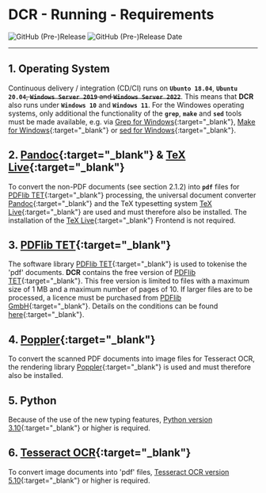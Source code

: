 # DCR - Running - Requirements

![GitHub (Pre-)Release](https://img.shields.io/github/v/release/KonnexionsGmbH/dcr?include_prereleases)
![GitHub (Pre-)Release Date](https://img.shields.io/github/release-date-pre/KonnexionsGmbh/dcr)

----

## 1. Operating System

Continuous delivery / integration (CD/CI) runs on **`Ubunto 18.04`**, **`Ubuntu 20.04`**~~, **`Windows Server 2019`** and **`Windows Server 2022`**~~.
This means that **DCR** also runs under **`Windows 10`** and **`Windows 11`**. 
For the Windowes operating systems, only additional the functionality of the **`grep`**, **`make`**  and **`sed`** tools must be made available, e.g. via [Grep for Windows](http://gnuwin32.sourceforge.net/packages/grep.htm){:target="_blank"}, [Make for Windows](http://gnuwin32.sourceforge.net/packages/make.htm){:target="_blank"} or [sed for Windows](http://gnuwin32.sourceforge.net/packages/sed.htm){:target="_blank"}.

## 2. [Pandoc](https://pandoc.org){:target="_blank"} & [TeX Live](https://www.tug.org/texlive){:target="_blank"}

To convert the non-PDF documents (see section 2.1.2) into **`pdf`** files for [PDFlib TET](https://www.pdflib.com/products/tet/){:target="_blank"} processing, 
the universal document converter [Pandoc](https://pandoc.org){:target="_blank"} 
and the TeX typesetting system [TeX Live](https://www.tug.org/texlive){:target="_blank"} are used and must therefore also be installed.
The installation of the [TeX Live](https://www.tug.org/texlive){:target="_blank"} Frontend is not required.

## 3. [PDFlib TET](https://www.pdflib.com/products/tet/){:target="_blank"}

The software library [PDFlib TET](https://www.pdflib.com/products/tet/){:target="_blank"} is used to tokenise the 'pdf' documents. 
**DCR** contains the free version of [PDFlib TET](https://www.pdflib.com/products/tet/){:target="_blank"}. 
This free version is limited to files with a maximum size of 1 MB and a maximum number of pages of 10. 
If larger files are to be processed, a licence must be purchased from [PDFlib GmbH](https://www.pdflib.com){:target="_blank"}. 
Details on the conditions can be found [here](https://www.pdflib.com/buy/){:target="_blank"}.

## 4. [Poppler](https://poppler.freedesktop.org){:target="_blank"}

To convert the scanned PDF documents into image files for Tesseract OCR, the rendering library [Poppler](https://poppler.freedesktop.org){:target="_blank"} is used and must therefore also be installed.

## 5. Python

Because of the use of the new typing features, [Python version 3.10](https://docs.python.org/3/whatsnew/3.10.html){:target="_blank"} or higher is required.

## 6. [Tesseract OCR](https://github.com/tesseract-ocr/tesseract){:target="_blank"}

To convert image documents into 'pdf' files, [Tesseract OCR version 5.10](https://github.com/tesseract-ocr/tesseract){:target="_blank"} or higher is required.

